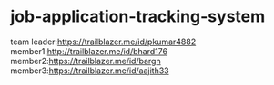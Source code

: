 # job-application-tracking-system
team leader:https://trailblazer.me/id/pkumar4882
member1:http://trailblazer.me/id/bhard176
member2:https://trailblazer.me/id/bargn
member3:https://trailblazer.me/id/aajith33
